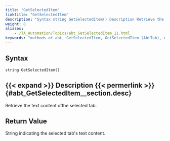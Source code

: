 ```yaml
--- 
title: "GetSelectedItem"
linktitle: "GetSelectedItem"
description: "Syntax string GetSelectedItem() Description Retrieve the text content of the selected tab. Return Value String indicating the selected tab's text content."
weight: 8
aliases: 
    - /TA_Automation/Topics/abt_GetSelectedItem_11.html
keywords: "methods of abt, GetSelectedItem, GetSelectedItem (AbtTab), AbtTab, getselecteditem, abttab getselecteditem, content of selected tab item, retrieve content of selected tab"
---
```


## Syntax

`string GetSelectedItem()`

## {{< expand >}} Description {{< permerlink >}} {#abt_GetSelectedItem__section.desc} 

Retrieve the text content ofthe selected tab.

## Return Value

String indicating the selected tab's text content.




